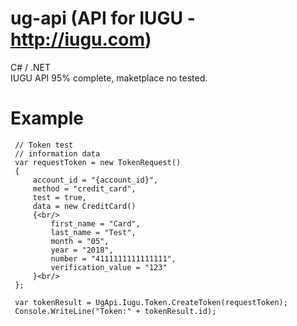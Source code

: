# ug-api (API for IUGU - http://iugu.com)
C# / .NET <br/>
IUGU API 95% complete, maketplace no tested.


# Example

     // Token test
     // information data 
     var requestToken = new TokenRequest()
     {
         account_id = "{account_id}",
         method = "credit_card",
         test = true,
         data = new CreditCard()
         {<br/>
             first_name = "Card",
             last_name = "Test",
             month = "05",
             year = "2018",
             number = "4111111111111111",
             verification_value = "123"
         }<br/>
     };

     var tokenResult = UgApi.Iugu.Token.CreateToken(requestToken);
     Console.WriteLine("Token:" + tokenResult.id);

